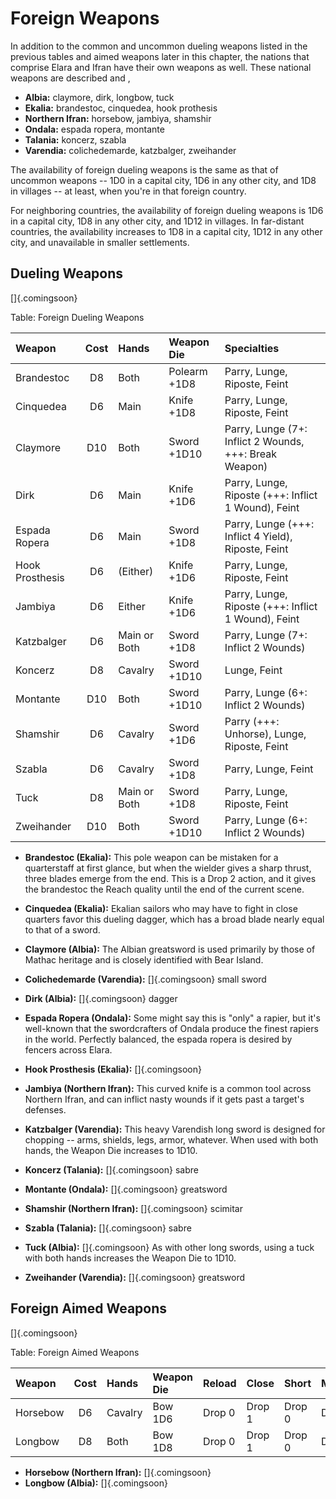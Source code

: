 # Foreign Weapons

In addition to the common and uncommon dueling weapons listed in the
previous tables and aimed weapons later in this chapter, the nations
that comprise Elara and Ifran have their own weapons as well. These
national weapons are described <a href="#the-countries-of-elara" class="xref-inchapter"></a>
and <a href="#the-countries-of-ifran" class="xref-inchapter"></a>, 

  - **Albia:** claymore, dirk, longbow, tuck
  - **Ekalia:** brandestoc, cinquedea, hook prothesis
  - **Northern Ifran:** horsebow, jambiya, shamshir
  - **Ondala:** espada ropera, montante
  - **Talania:** koncerz, szabla
  - **Varendia:** colichedemarde, katzbalger, zweihander

The availability of foreign dueling weapons is the same as that of
uncommon weapons -- 1D0 in a capital city, 1D6 in any other city, and
1D8 in villages -- at least, when you're in that foreign country.

For neighboring countries, the availability of foreign dueling weapons
is 1D6 in a capital city, 1D8 in any other city, and 1D12 in villages.
In far-distant countries, the availability increases to 1D8 in a capital
city, 1D12 in any other city, and unavailable in smaller settlements.

## Dueling Weapons

[]{.comingsoon}

Table: Foreign Dueling Weapons

| Weapon          | Cost | Hands        | Weapon Die   | Specialties                                            |
| :-------------- | :--: | :----------- | :----------- | :----------------------------------------------------- |
| Brandestoc      | D8   | Both         | Polearm +1D8 | Parry, Lunge, Riposte, Feint                           |
| Cinquedea       | D6   | Main         | Knife +1D8   | Parry, Lunge, Riposte, Feint                           |
| Claymore        | D10  | Both         | Sword +1D10  | Parry, Lunge (7+: Inflict 2 Wounds, +++: Break Weapon) |
| Dirk            | D6   | Main         | Knife +1D6   | Parry, Lunge, Riposte (+++: Inflict 1 Wound), Feint    |
| Espada Ropera   | D6   | Main         | Sword +1D8   | Parry, Lunge (+++: Inflict 4 Yield), Riposte, Feint    |
| Hook Prosthesis | D6   | (Either)     | Knife +1D6   | Parry, Lunge, Riposte, Feint                           |
| Jambiya         | D6   | Either       | Knife +1D6   | Parry, Lunge, Riposte (+++: Inflict 1 Wound), Feint    |
| Katzbalger      | D6   | Main or Both | Sword +1D8   | Parry, Lunge (7+: Inflict 2 Wounds)                    |
| Koncerz         | D8   | Cavalry      | Sword +1D10  | Lunge, Feint                                           |
| Montante        | D10  | Both         | Sword +1D10  | Parry, Lunge (6+: Inflict 2 Wounds)                    |
| Shamshir        | D6   | Cavalry      | Sword +1D6   | Parry (+++: Unhorse), Lunge, Riposte, Feint            |
| Szabla          | D6   | Cavalry      | Sword +1D8   | Parry, Lunge, Feint                                    |
| Tuck            | D8   | Main or Both | Sword +1D8   | Parry, Lunge, Riposte, Feint                           |
| Zweihander      | D10  | Both         | Sword +1D10  | Parry, Lunge (6+: Inflict 2 Wounds)                    |
    
  - **Brandestoc (Ekalia):** This pole weapon can be mistaken for a
    quarterstaff at first glance, but when the wielder gives a sharp thrust,
    three blades emerge from the end. This is a Drop 2 action, and it gives
    the brandestoc the Reach quality until the end of the current scene.
    
  - **Cinquedea (Ekalia):** Ekalian sailors who may have to fight in close
    quarters favor this dueling dagger, which has a broad blade nearly equal
    to that of a sword.
    
  - **Claymore (Albia):** The Albian greatsword is used primarily by those
    of Mathac heritage and is closely identified with Bear Island.
    
  - **Colichedemarde (Varendia):** []{.comingsoon} small sword
    
  - **Dirk (Albia):** []{.comingsoon} dagger
    
  - **Espada Ropera (Ondala):** Some might say this is "only" a rapier,
    but it's well-known that the swordcrafters of Ondala produce the finest
    rapiers in the world. Perfectly balanced, the espada ropera is desired
    by fencers across Elara.
    
  - **Hook Prosthesis (Ekalia):** []{.comingsoon}
    
  - **Jambiya (Northern Ifran):** This curved knife is a common tool across
    Northern Ifran, and can inflict nasty wounds if it gets past a target's
    defenses.
    
  - **Katzbalger (Varendia):** This heavy Varendish long sword is designed
    for chopping -- arms, shields, legs, armor, whatever. When used with
    both hands, the Weapon Die increases to 1D10.
    
  - **Koncerz (Talania):** []{.comingsoon} sabre
    
  - **Montante (Ondala):** []{.comingsoon} greatsword
    
  - **Shamshir (Northern Ifran):** []{.comingsoon} scimitar
    
  - **Szabla (Talania):** []{.comingsoon} sabre
    
  - **Tuck (Albia):** []{.comingsoon} As with other long swords, using a tuck
    with both hands increases the Weapon Die to 1D10.
    
  - **Zweihander (Varendia):** []{.comingsoon} greatsword
    
## Foreign Aimed Weapons

[]{.comingsoon}

Table: Foreign Aimed Weapons

| Weapon   | Cost | Hands   | Weapon Die | Reload | Close  | Short  | Medium | Long   |
| :------- | :--: | :------ | :--------- | ------ | ------ | ------ | ------ | ------ |
| Horsebow | D6   | Cavalry | Bow 1D6    | Drop 0 | Drop 1 | Drop 0 | Drop 1 | Drop 2 |
| Longbow  | D8   | Both    | Bow 1D8    | Drop 0 | Drop 1 | Drop 0 | Drop 0 | Drop 2 |

  - **Horsebow (Northern Ifran):** []{.comingsoon}
  - **Longbow (Albia):** []{.comingsoon}

